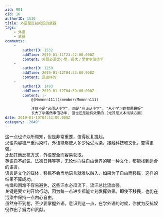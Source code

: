 ```yaml
---
aid: 901
cid: 16
authorID: 1530
title: 外语是反抗奴役的武器
tags:
    - 外语
    - 武器
comments:
    -
        authorID: 1532
        addTime: 2019-01-11T23:42:00.000Z
        content: 外語必須從小學，長大了學會事倍功半
    -
        authorID: 1250
        addTime: 2019-01-12T04:23:00.000Z
        content: 是这样的
    -
        authorID: 1493
        addTime: 2019-01-12T04:39:00.000Z
        content: |-
            @[Mmmnnn111](/member/Mmmnnn111)

            注意不是"必须从小学", 而是"应该从小学", "从小学习的效果最好"  
            长大了学虽然事倍功半, 但也还是能有效果的.(尤其是文本阅读方面)
date: 2019-01-10T04:53:00.000Z
category: '2049'
---
```


这一点也许众所周知，但是非常重要，值得反复提起。  
汉语内容被严重污染时，外语能够使人多少免受污染，接触科技和文化，变得更强。  
比起其他反抗方式，外语安全而容易获取。  
英语自不必说，法德日韩等等，无论你向往自由世界的哪一种文化，都能找到适合的语言。  
语言是文化的载体，移民不会当地语言就难以融入，如果为了自由而移民，这样的结果不算成功。  
枯燥和困难不容易避免，这些汗水必须流下。流汗总比流血强。  
关键是要立刻开始行动，因为每一点进步都能立刻发挥效果。即使不移民，也能在污染中保持一点内心自由。  
虽然夺不到枪，至少要掌握外语。意识到这一点，在学外语的时候，你就为反抗奴役作出了努力和贡献。
